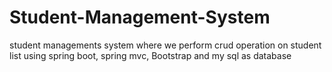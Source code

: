# Student-Management-System
student managements system where we perform crud operation on student list using spring boot, spring mvc, Bootstrap and my sql as database 
